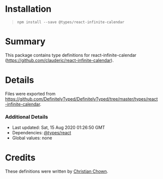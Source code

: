 # Installation
> `npm install --save @types/react-infinite-calendar`

# Summary
This package contains type definitions for react-infinite-calendar (https://github.com/clauderic/react-infinite-calendar).

# Details
Files were exported from https://github.com/DefinitelyTyped/DefinitelyTyped/tree/master/types/react-infinite-calendar.

### Additional Details
 * Last updated: Sat, 15 Aug 2020 01:26:50 GMT
 * Dependencies: [@types/react](https://npmjs.com/package/@types/react)
 * Global values: none

# Credits
These definitions were written by [Christian Chown](https://github.com/christianchown).
